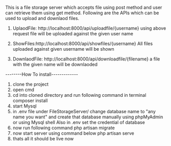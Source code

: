 This is a file storage server which accepts file using post method and user can retrieve them using get method.
Following are the APIs which can be used to upload and downlaod files.

1. UplaodFile: http://localhost:8000/api/uploadfile/{username}
using above request file will be uploaded against the given user name

2. ShowFiles:http://localhost:8000/api/showfiles/{username}
All files uploaded against given username will be shown

1. DownlaodFile: http://localhost:8000/api/downloadfile/{filename}
a file with the given name will be downlaoded


--------How To install-------------
1. clone the project
2. open cmd
3. cd into cloned directory and run following command in terminal
composer install
4. start Mysql
5. in .env file under FileStorageServer/ change database name to "any name you want" and create that database manually using phpMyAdmin or using Mysql shell
Also in .env set the credential of database
6. now run following command
php artisan migrate
7. now start server using command below
php artisan serve
8. thats all it should be live now
